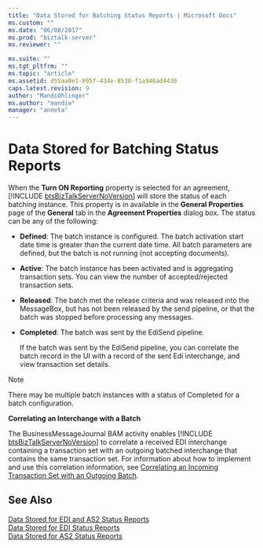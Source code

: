 ```yaml
---
title: "Data Stored for Batching Status Reports | Microsoft Docs"
ms.custom: ""
ms.date: "06/08/2017"
ms.prod: "biztalk-server"
ms.reviewer: ""

ms.suite: ""
ms.tgt_pltfrm: ""
ms.topic: "article"
ms.assetid: d55aa0e1-095f-434e-8530-f1a946ad4430
caps.latest.revision: 9
author: "MandiOhlinger"
ms.author: "mandia"
manager: "anneta"
---
```

# Data Stored for Batching Status Reports
When the <strong>Turn ON Reporting</strong> property is selected for an agreement, [!INCLUDE [btsBizTalkServerNoVersion](../includes/btsbiztalkservernoversion-md.md)] will store the status of each batching instance. This property is in available in the <strong>General Properties</strong> page of the <strong>General</strong> tab in the <strong>Agreement Properties</strong> dialog box. The status can be any of the following:  
  
- **Defined**: The batch instance is configured. The batch activation start date time is greater than the current date time. All batch parameters are defined, but the batch is not running (not accepting documents).  
  
- **Active**: The batch instance has been activated and is aggregating transaction sets. You can view the number of accepted/rejected transaction sets.  
  
- **Released**: The batch met the release criteria and was released into the MessageBox, but has not been released by the send pipeline, or that the batch was stopped before processing any messages.  
  
- **Completed**: The batch was sent by the EdiSend pipeline.  
  
  If the batch was sent by the EdiSend pipeline, you can correlate the batch record in the UI with a record of the sent Edi interchange, and view transaction set details.  
  
> [!NOTE]
>  There may be multiple batch instances with a status of Completed for a batch configuration.  
  
 **Correlating an Interchange with a Batch**  
  
 The BusinessMessageJournal BAM activity enables [!INCLUDE [btsBizTalkServerNoVersion](../includes/btsbiztalkservernoversion-md.md)] to correlate a received EDI interchange containing a transaction set with an outgoing batched interchange that contains the same transaction set. For information about how to implement and use this correlation information, see [Correlating an Incoming Transaction Set with an Outgoing Batch](../core/correlating-an-incoming-transaction-set-with-an-outgoing-batch.md).  
  
## See Also  
 [Data Stored for EDI and AS2 Status Reports](../core/data-stored-for-edi-and-as2-status-reports.md)   
 [Data Stored for EDI Status Reports](../core/data-stored-for-edi-status-reports.md)   
 [Data Stored for AS2 Status Reports](../core/data-stored-for-as2-status-reports.md)